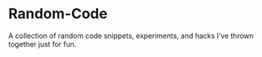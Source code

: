 # Random-Code

A collection of random code snippets, experiments, and hacks I've thrown together just for fun.
